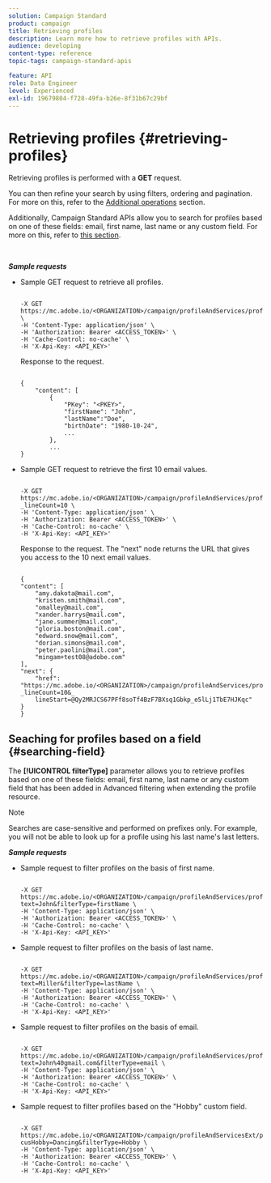 ```yaml
---
solution: Campaign Standard
product: campaign
title: Retrieving profiles
description: Learn more how to retrieve profiles with APIs.
audience: developing
content-type: reference
topic-tags: campaign-standard-apis

feature: API
role: Data Engineer
level: Experienced
exl-id: 19679804-f728-49fa-b26e-8f31b67c29bf
---
```

# Retrieving profiles {#retrieving-profiles}

Retrieving profiles is performed with a **GET** request.

You can then refine your search by using filters, ordering and pagination. For more on this, refer to the [Additional operations](../../api/using/sorting.md) section.

Additionally, Campaign Standard APIs allow you to search for profiles based on one of these fields: email, first name, last name or any custom field. For more on this, refer to [this section](#searching-field).

<br/>

***Sample requests***

* Sample GET request to retrieve all profiles.

    ```

    -X GET https://mc.adobe.io/<ORGANIZATION>/campaign/profileAndServices/profile \
    -H 'Content-Type: application/json' \
    -H 'Authorization: Bearer <ACCESS_TOKEN>' \
    -H 'Cache-Control: no-cache' \
    -H 'X-Api-Key: <API_KEY>'

    ```

    Response to the request.

    ```

    {
        "content": [
            {
                "PKey": "<PKEY>",
                "firstName": "John",
                "lastName":"Doe",
                "birthDate": "1980-10-24",
                ...
            },
            ...
    }

    ```

* Sample GET request to retrieve the first 10 email values.

    ```

    -X GET https://mc.adobe.io/<ORGANIZATION>/campaign/profileAndServices/profile/email?_lineCount=10 \
    -H 'Content-Type: application/json' \
    -H 'Authorization: Bearer <ACCESS_TOKEN>' \
    -H 'Cache-Control: no-cache' \
    -H 'X-Api-Key: <API_KEY>'

    ```

    Response to the request. The "next" node returns the URL that gives you access to the 10 next email values.

    ```

    {
    "content": [
        "amy.dakota@mail.com",
        "kristen.smith@mail.com",
        "omalley@mail.com",
        "xander.harrys@mail.com",
        "jane.summer@mail.com",
        "gloria.boston@mail.com",
        "edward.snow@mail.com",
        "dorian.simons@mail.com",
        "peter.paolini@mail.com",
        "mingam+test08@adobe.com"
    ],
    "next": {
        "href": "https://mc.adobe.io/<ORGANIZATION>/campaign/profileAndServices/profile/email?_lineCount=10&_
        lineStart=@Qy2MRJCS67PFf8soTf4BzF7BXsq1Gbkp_e5lLj1TbE7HJKqc"
    }
    }

    ```

## Seaching for profiles based on a field {#searching-field}

The **[!UICONTROL filterType]** parameter allows you to retrieve profiles based on one of these fields: email, first name, last name or any custom field that has been added in Advanced filtering when extending the profile resource.

>[!NOTE]
>
>Searches are case-sensitive and performed on prefixes only. For example, you will not be able to look up for a profile using his last name's last letters.

***Sample requests***

* Sample request to filter profiles on the basis of first name.

    ```

    -X GET https://mc.adobe.io/<ORGANIZATION>/campaign/profileAndServices/profile/byText?text=John&filterType=firstName \
    -H 'Content-Type: application/json' \
    -H 'Authorization: Bearer <ACCESS_TOKEN>' \
    -H 'Cache-Control: no-cache' \
    -H 'X-Api-Key: <API_KEY>'

    ```

* Sample request to filter profiles on the basis of last name.

    ```

    -X GET https://mc.adobe.io/<ORGANIZATION>/campaign/profileAndServices/profile/byText?text=Miller&filterType=lastName \
    -H 'Content-Type: application/json' \
    -H 'Authorization: Bearer <ACCESS_TOKEN>' \
    -H 'Cache-Control: no-cache' \
    -H 'X-Api-Key: <API_KEY>'

    ```

* Sample request to filter profiles on the basis of email.

    ```

    -X GET https://mc.adobe.io/<ORGANIZATION>/campaign/profileAndServices/profile/byText?text=John%40gmail.com&filterType=email \
    -H 'Content-Type: application/json' \
    -H 'Authorization: Bearer <ACCESS_TOKEN>' \
    -H 'Cache-Control: no-cache' \
    -H 'X-Api-Key: <API_KEY>'

    ```

* Sample request to filter profiles based on the "Hobby" custom field.

    ```

    -X GET https://mc.adobe.io/<ORGANIZATION>/campaign/profileAndServicesExt/profile/byText?cusHobby=Dancing&filterType=Hobby \
    -H 'Content-Type: application/json' \
    -H 'Authorization: Bearer <ACCESS_TOKEN>' \
    -H 'Cache-Control: no-cache' \
    -H 'X-Api-Key: <API_KEY>'

    ```
